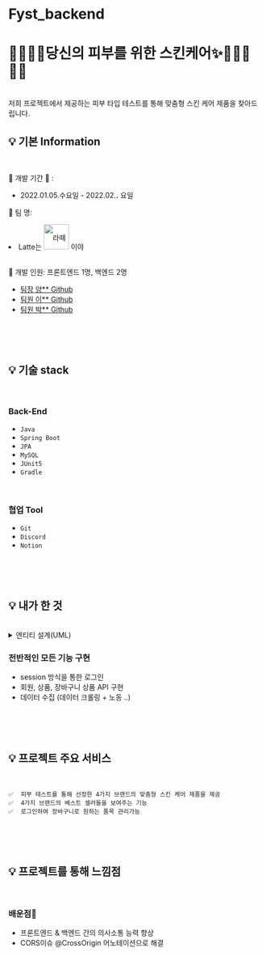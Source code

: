 # Fyst_backend

#  💄👄👠💅당신의 피부를 위한 스킨케어✨🧴💇‍♀️💁‍♀️

<br />
저희 프로젝트에서 제공하는 피부 타입 테스트를 통해 맞춤형 스킨 케어 제품을 찾아드립니다.      

<br />

## 💡 기본 Information

<br />

📌 개발 기간 📆 : 
- 2022.01.05.수요일 - 2022.02.__.__     요일   

📌 팀 명: 
<li style="line-height: 50px;">
Latte는 <img src="https://encrypted-tbn0.gstatic.com/images?q=tbn:ANd9GcQS5_pRZZCW6YgQ9Xleh9OjRsdgwyzwE9l_wA&usqp=CAU" alt="라떼는말이야 이미지" width="50px"  style="" /> 이야
</li>

 
📌 개발 인원: 프론트엔드 1명, 백엔드 2명
- [팀장 양** Github](https://github.com/yanglet/for_your_skin_type)
- [팀원 이** Github](https://github.com/hyeylee/for_your_skin_type)
- [팀원 박** Github](https://github.com/ekfka4863/for_your_skin_type)

<br />
<br />
<br />

## 💡 기술 stack

<br />


### Back-End
- `Java`
- `Spring Boot`
- `JPA`
- `MySQL`
- `JUnit5`
- `Gradle`


<br />

### 협업 Tool
- `Git`
- `Discord`
- `Notion`
<!-- - `` -->


<br />
<br />
<br />




## 💡 내가 한 것

<br />

<details>
  <summary>엔티티 설계(UML)</summary>
 
  ![foryourskintype_entity2](https://user-images.githubusercontent.com/96788792/152382220-f5b2dc75-3e25-4f2f-857e-d15612e61db9.PNG)
    
</details>

### 전반적인 모든 기능 구현
- session 방식을 통한 로그인
- 회원, 상품, 장바구니 상품 API 구현
- 데이터 수집 (데이터 크롤링 + 노동 ..)

<br />
<br />
<br />

## 💡 프로젝트 주요 서비스 

<br/>


<!-- 백엔드 -->

	✅  피부 테스트를 통해 선정한 4가지 브랜드의 맞춤형 스킨 케어 제품을 제공
	✅  4가지 브랜드의 베스트 셀러들을 보여주는 기능
	✅  로그인하여 장바구니로 원하는 품목 관리가능


<br />
<br />
<br />


## 💡 프로젝트를 통해 느낌점 
<br />

### 배운점🧐
- 프론트엔드 & 백엔드 간의 의사소통 능력 향상
- CORS이슈 @CrossOrigin 어노테이션으로 해결     

<br />
